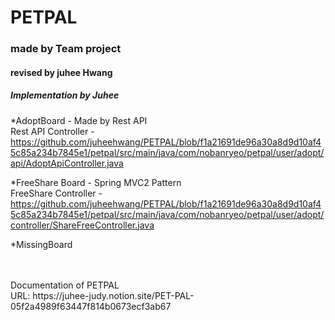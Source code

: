 # PETPAL
### made by Team project
#### revised by juhee Hwang

##### Implementation by Juhee<br>
*AdoptBoard - Made by Rest API  
 Rest API Controller - https://github.com/juheehwang/PETPAL/blob/f1a21691de96a30a8d9d10af45c85a234b7845e1/petpal/src/main/java/com/nobanryeo/petpal/user/adopt/api/AdoptApiController.java <br>
  
*FreeShare Board - Spring MVC2 Pattern  
FreeShare Controller - https://github.com/juheehwang/PETPAL/blob/f1a21691de96a30a8d9d10af45c85a234b7845e1/petpal/src/main/java/com/nobanryeo/petpal/user/adopt/controller/ShareFreeController.java

*MissingBoard  

<br>
<br>
Documentation of PETPAL<br>
URL: https://juhee-judy.notion.site/PET-PAL-05f2a4989f63447f814b0673ecf3ab67
